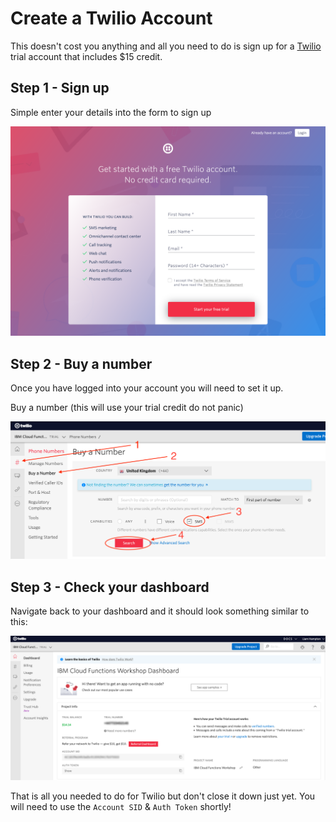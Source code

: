 # Create a Twilio Account

This doesn't cost you anything and all you need to do is sign up for a [Twilio](https://www.twilio.com/) trial account that includes $15 credit.

## Step 1 - Sign up
Simple enter your details into the form to sign up

![twilio sign up](../workshop-assets/twilio/twilio-sign-up.png "Twilio Sign Up")

## Step 2 - Buy a number
Once you have logged into your account you will need to set it up.

Buy a number (this will use your trial credit do not panic)

![twilio buy a number](../workshop-assets/twilio/twilio-buy-number.png "Buy a Twilio Number")

## Step 3 - Check your dashboard

Navigate back to your dashboard and it should look something similar to this:

![twilio dashboard](../workshop-assets/twilio/twilio-dashboard.png "Twilio Dashboard")

That is all you needed to do for Twilio but don't close it down just yet. You will need to use the `Account SID` & `Auth Token` shortly!